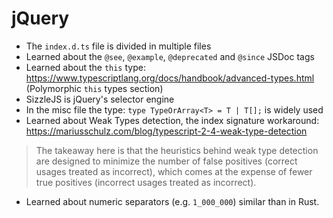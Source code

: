 # jQuery

- The `index.d.ts` file is divided in multiple files
- Learned about the `@see`, `@example`, `@deprecated` and `@since` JSDoc tags
- Learned about the `this` type: https://www.typescriptlang.org/docs/handbook/advanced-types.html (Polymorphic `this` types section)
- SizzleJS is jQuery's selector engine
- In the misc file the type: `type TypeOrArray<T> = T | T[];` is widely used
- Learned about Weak Types detection, the index signature workaround: https://mariusschulz.com/blog/typescript-2-4-weak-type-detection

> The takeaway here is that the heuristics behind weak type detection are designed to minimize the number of false positives (correct usages treated as incorrect), which comes at the expense of fewer true positives (incorrect usages treated as incorrect).

- Learned about numeric separators (e.g. `1_000_000`) similar than in Rust.
